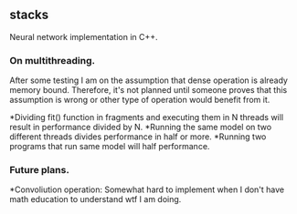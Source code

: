 ## stacks
Neural network implementation in C++.

### On multithreading.
After some testing I am on the assumption that dense operation is already memory bound.
Therefore, it's not planned until someone proves that this assumption is wrong or other
type of operation would benefit from it.

*Dividing fit() function in fragments and executing them in N threads will result in performance divided by N.
*Running the same model on two different threads divides performance in half or more.
*Running two programs that run same model will half performance.

### Future plans.
*Convoliution operation: Somewhat hard to implement when I don't have math education to understand wtf I am doing.
